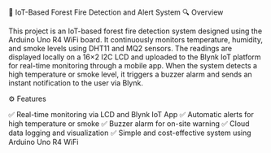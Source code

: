 🌲 IoT-Based Forest Fire Detection and Alert System
🔍 Overview

This project is an IoT-based forest fire detection system designed using the Arduino Uno R4 WiFi board. It continuously monitors temperature, humidity, and smoke levels using DHT11 and MQ2 sensors.
The readings are displayed locally on a 16×2 I2C LCD and uploaded to the Blynk IoT platform for real-time monitoring through a mobile app.
When the system detects a high temperature or smoke level, it triggers a buzzer alarm and sends an instant notification to the user via Blynk.

⚙️ Features

✅ Real-time monitoring via LCD and Blynk IoT App
✅ Automatic alerts for high temperature or smoke
✅ Buzzer alarm for on-site warning
✅ Cloud data logging and visualization
✅ Simple and cost-effective system using Arduino Uno R4 WiFi
